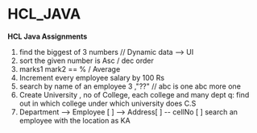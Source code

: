 # HCL_JAVA

**HCL Java Assignments**

1) find the biggest of 3 numbers // Dynamic data --> UI
2) sort the given number is Asc / dec order
3) marks1 mark2 == % / Average
4) Increment every employee salary by 100 Rs
5) search by name of an employee 3 ,"??" // abc is one
abc more one
6) Create University , no of College, each college and many dept
q: find out in which college under which university does C.S
7) Department --> Employee [ ] --> Address[ ]
-- cellNo [ ]
search an employee with the location as KA
